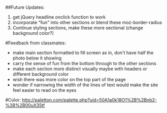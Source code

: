 ##Future Updates:
1. get jQuery headline onclick function to work
2. incorporate "fun" into other sections or blend these moz-border-radius
3. Continue styling sections, make these more sectional (change background color?)

#Feedback from classmates:
- make main section formatted to fill screen as in, don't have half the photo below it showing
- carry the sense of fun from the bottom through to the other sections
- make each section more distinct visually maybe with headers or different background color
- wish there was more color on the top part of the page
- wonder if narrowing the width of the lines of text would make the site feel easier to read on the eyes

#Color:
http://paletton.com/palette.php?uid=50A1a0k18O1%2B%2Bnb2-%2B%2B00uX35tf
